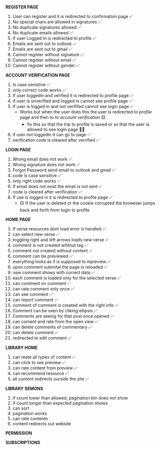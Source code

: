 **REGISTER PAGE**

1. User can register and it is redirected to confirmation page ✅
2. No special chars are allowed in signatures ✅
3. No duplicate signatures allowed ✅
4. No duplicate emails allowed ✅
5. If user Logged in is redirected to profile ✅
6. Emails are sent out to outlook ✅
7. Emails are sent out to gmail ✅
8. Cannot register without signature ✅
9. Cannot register without email ✅
10.   Cannot register without gender ✅

**ACCOUNT VERIFICATION PAGE**

1. Is case sensitive ✅
2. only correct code works ✅
3. If user loggedin and verified it is redirected to profile page ✅
4. if user is unverified and logged in cannot see profile page ✅
5. If user is logged in and not verififed cannot see login page ✅
   -  Works but when the user does this the user is redirected to _profile_ page and then to _to account verification_ 🟨
      -  fix this so that the trip to profile is saved or so that the user ia allowed to see login page 👷‍♂️
6. if user not loggedin it can go to page ✅
7. verification code is cleared after verrified ✅

**LOGIN PAGE**

1. Wrong email does not work ✅
2. Wrong signature does not work ✅
3. Forgot Password send email to outlook and gmail ✅
4. code is case sensitive ✅
5. only right code works ✅
6. If email does not exist the email is not sent ✅
7. code is cleared after verification ✅
8. If use is logged in it is redirected to profile page ✅
   -  🟨 If the user is deleted or the cookie corrupted the broweser jumps back and forth from login to profile

**HOME PAGE**

1. If verse resources dont load error is handled ✅
2. can select new verse ✅
3. toggling right and left arrows loads new verse ✅
4. comment is not created wihtout tag ✅
5. comment not created without content ✅
6. comment can be previewed ✅
7. everything looks as it is supposed to inpreview ✅
8. upon comment submital the page is reloaded ✅
9. new comment shows with correct data ✅
10.   each comment is loaded only for the selected verse ✅
11.   can comment on comment ✅
12.   can rate comment only once ✅
13.   can see comment ✅
14.   can report comment ✅
15.   comment of comment is created with the right info ✅
16.   Comment can be seen by cliking ellipsis ✅
17.   Comments are seeing for that post once opened ✅
18.   can coment and rate from the open view ✅
19.   can delete comments of commentary ✅
20.   can delete comment ✅
21.   redirected to edit comment ✅

**LIBRARY HOME**

1. can reate all types of content ✅
2. can click to see preview ✅
3. can rate content from preview ✅
4. can recommend resource ✅
5. all content redirects ourside the site ✅

**LIBRARY SEMONS**

1. if count lower than allowed, pagination btn does not show
2. if count longer than expected pagination shows
3. can sort
4. pagination works
5. can rate contentn
6. content redirects out website

**PERMISSION**

**SUBSCRIPTIONS**
